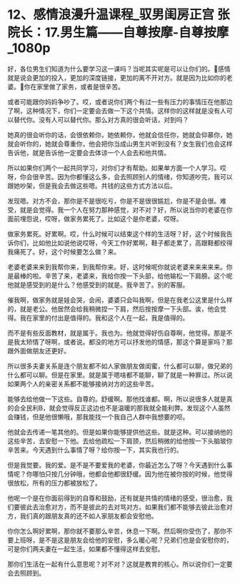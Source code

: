# 12、感情浪漫升温课程_驭男闺房正宫 张院长：17.男生篇——自尊按摩-自尊按摩_1080p

好，各位男生们知道为什么要学习这一课吗？当呢其实呢是可以让你们的。🎼感情就是说会更加的投入，更加的深度链接，更加的离不开对方。就是因为比如你的老婆。🎼你在家里做了家务，或者是很辛苦。

或者可能跟你妈妈争吵了。哎，或者说你们两个有过一些有压力的事情压在他那边了啊，这种情况下，你们一定要会去做一下这个共情。这样你的这样就是没有人可以替代你。没有人可以替代你。那么对方真的很会听话，对到吗？

她真的很会听你的话，会很依赖你，她依赖你，他就会信任你，她就会仰慕你，她就会听你的，她就会尊重你，他会把你当成山男生片听到没有？女生我们也会这样告诉他，就是告诉他一定要会去体谅一个人会去和他共情。

所以如果你们两个一起共同学习，对你们才有帮助。如果单方面一个人学习。哎呀，你会很辛苦。因为你都懂这么多，会去照顾别人的情绪，你知道吵完，我可以跟她吵架，但是我会去做这些嗯。共钱的这些方式方法以后。

发现嗯。对方不会，那你是不是很吃亏，你是不是很很尴尬，你是不是会很。难受，就是会觉得。我一个人在努力那种感觉，对不对？好，所以说当你的老婆在你面前埋怨说，哎呀，做家务累死了。比如这个是你老婆，哎呀。

做家务累死。好累啊。哎，什么时候可以结束这个样的生活呀？好，这个时候我告诉你们，比如他比如说他说哎呀，今天工作好累啊，鞋子都走累了，高跟鞋都绞得我痛死了。好，这个时候要怎么做？来。

老婆老婆来来到我帮你来，到我帮你来。好，这时候呢你就说老婆来来来来来。你是最棒的啦。辛苦了来，老婆来，我给你按一下头部，给他输松一下肩膀。这个呢他就是感受到的是什么？他感受到的就是。我辛苦了。别的客服。

催我啊，做家务就是娃会哭，会闹，婆婆只会叫我啊，但是在我老公这里是什么样的，就是老公。他居然会给我稍微捏一下肩，然后按按摩一下头部。诶，他会觉得。我在家里的付出是值得的。我和这个人在一起，我是值得的。

而不是有些反面教材，就是属于。我也为。他就觉得好伤自尊啊，他觉得。那是不是我太矫情了呀啊，或者说。都没的地方可以抒发他的情感，那这个算是家吗？那跟外面做朋友还更好。

所以很多夫妻关系是连个朋友都不如人家做朋友做闺蜜，什么都可以聊，做兄弟的什么都可以聊。但是在家里。就是属于嗯啥都不能聊，聊了就是一种罪过。所以说如果两个人的亲密关系都不能够接纳对方的这些辛苦。

能够去给他做一下这些。自尊的。舒缓啊。那他找谁都。啊，所以说很多人就是真的会全民利B，就会觉得反正这边也不是温暖的那我就全能利弊。发现这个人虽然会赚钱，但是他很懒哦，那我能找一个我自己人群中我想要的呗。

他就会去传递一笔其他的。但是如果你能够提供他这些。就是这种。可以接纳他的这些辛苦，去安慰一下他。去给他疏松一下肩颈，然后稍微的给他按一下头脑玻你辛苦来。今天遇到什么事情了呀？给你按一下，其实我也行的。

但是我觉要。我的爱。是不是不要爱我的老婆，你最近怎么了呀？今天遇到什么事情呢？你哪怕只按几分钟哦，他都会他都很舒缓。因为他在被你按的时候，他觉得很放松，所有的压力都被放松了。

他呢一个是在你面前得到的自尊和鼓励，还有就是共情的情绪的感受，很治愈，我们要彼此去治愈对方，而不是彼此的去对骂对方。如果我们都不能够去彼此治愈对方，我们真的跟朋友真的还不如人家朋友都会安慰他。

你你怎么啊好累啊，那你就不要那么辛苦，休息一下啊。然后啊你受伤了，那你不要上班呀，是不是这是朋友会给他的安慰，多么暖心呢？兄弟们也是会安慰你的，可是你们两夫妻在一起生活，如果都不懂得这样去安慰。

那你们生活在一起有什么意思呢？对不对？这就是教育的核心。所以说你们一定要会去照顾到。
